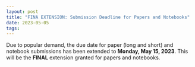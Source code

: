 ```yaml
---
layout: post
title: "FINA EXTENSION: Submission Deadline for Papers and Notebooks"
date: 2023-05-05
tags:
---
```


Due to popular demand, the due date for paper (long and short) and notebook submissions
has been extended to **Monday, May 15, 2023**. This will be the **FINAL**
extension granted for papers and notebooks.
